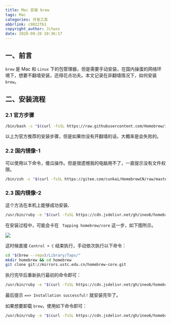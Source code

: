 ```yaml
---
title: Mac 安装 brew
tags: Mac
categories: 开发工具
abbrlink: c9822fb1
copyright_author: Jitwxs
date: 2020-09-26 10:36:17
---
```


## 一、前言

`brew` 是 Mac 和 `Linux` 下的包管理器，但是需要手动安装，在国内操蛋的网络环境下，想要不翻墙安装，还得花点功夫。本文记录在非翻墙情况下，如何安装 `brew`。

## 二、安装流程

### 2.1 官方步骤

```bash
/bin/bash -c "$(curl -fsSL https://raw.githubusercontent.com/Homebrew/install/master/install.sh)"
```

以上为官方推荐的安装步骤，但是如果你没有开翻墙的话，大概率是会失败的。

### 2.2 国内镜像-1

可以使用以下命令，傻瓜操作。但是很遗憾我的电脑用不了，一直提示没有文件权限。

```bash
/bin/zsh -c "$(curl -fsSL https://gitee.com/cunkai/HomebrewCN/raw/master/Homebrew.sh)"
```

### 2.3 国内镜像-2

这个方法在本机上能够成功安装、

```bash
/usr/bin/ruby -e "$(curl -fsSL https://cdn.jsdelivr.net/gh/ineo6/homebrew-install/install)"
```

在安装过程中，可能会卡在 ` Tapping homebrew/core` 这一步，如下图所示。

![](https://cdn.jsdelivr.net/gh/jitwxs/cdn/blog/posts/20200926103138.png)

这时候直接 `Control + C` 结束执行，手动依次执行以下命令：

```bash
cd "$(brew --repo)/Library/Taps/"
mkdir homebrew && cd homebrew
git clone git://mirrors.ustc.edu.cn/homebrew-core.git
```

执行完毕后重新执行最初的命令即可：

```bash
/usr/bin/ruby -e "$(curl -fsSL https://cdn.jsdelivr.net/gh/ineo6/homebrew-install/install)"
```

最后提示 `==> Installation successful!` 就安装完毕了。

如果想要卸载 `brew`，使用如下命令即可：

```bash
/usr/bin/ruby -e "$(curl -fsSL https://cdn.jsdelivr.net/gh/ineo6/homebrew-install/uninstall)"
```
